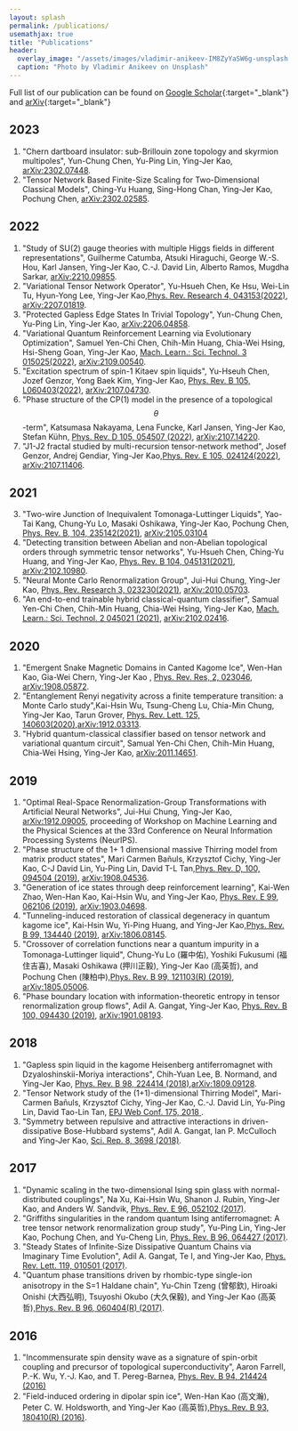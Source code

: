 ```yaml
---
layout: splash
permalink: /publications/
usemathjax: true
title: "Publications"
header:
  overlay_image: "/assets/images/vladimir-anikeev-IM8ZyYaSW6g-unsplash.jpg"
  caption: "Photo by Vladimir Anikeev on Unsplash"
---
```


  Full list of our publication can be found on [Google Scholar](https://scholar.google.com.tw/citations?user=bO-yL20AAAAJ&hl=en&authuser=2){:target="_blank"} and [arXiv]( http://arxiv.org/a/kao_y_1){:target="_blank"}
## 2023
1. "Chern dartboard insulator: sub-Brillouin zone topology and skyrmion multipoles", Yun-Chung Chen, Yu-Ping Lin, Ying-Jer Kao, [arXiv:2302.07448](https://arxiv.org/abs/2302.07448).
1. "Tensor Network Based Finite-Size Scaling for Two-Dimensional Classical Models", Ching-Yu Huang, Sing-Hong Chan, Ying-Jer Kao, Pochung Chen, [arXiv:2302.02585](https://arxiv.org/abs/2302.02585).


## 2022
1. "Study of SU(2) gauge theories with multiple Higgs fields in different representations", Guilherme Catumba, Atsuki Hiraguchi, George W.-S. Hou, Karl Jansen, Ying-Jer Kao, C.-J. David Lin, Alberto Ramos, Mugdha Sarkar, [arXiv:2210.09855](https://arxiv.org/abs/2210.09855).
2. "Variational Tensor Network Operator", Yu-Hsueh Chen, Ke Hsu, Wei-Lin Tu, Hyun-Yong Lee, Ying-Jer Kao,[Phys. Rev. Research 4, 043153(2022)](https://journals.aps.org/prresearch/abstract/10.1103/PhysRevResearch.4.043153), [arXiv:2207.01819](https://arxiv.org/abs/2207.01819).
1. "Protected Gapless Edge States In Trivial Topology", Yun-Chung Chen, Yu-Ping Lin, Ying-Jer Kao, [arXiv:2206.04858](https://https://arxiv.org/abs/2206.04858).
1. "Variational Quantum Reinforcement Learning via Evolutionary Optimization", Samuel Yen-Chi Chen, Chih-Min Huang, Chia-Wei Hsing, Hsi-Sheng Goan, Ying-Jer Kao, [Mach. Learn.: Sci. Technol. 3 015025(2022)](https://iopscience.iop.org/article/10.1088/2632-2153/ac4559), [arXiv:2109.00540](https://arxiv.org/abs/2109.00540).
2. "Excitation spectrum of spin-1 Kitaev spin liquids", Yu-Hseuh Chen, Jozef Genzor, Yong Baek Kim, Ying-Jer Kao, [Phys. Rev. B 105, L060403(2022)](https://doi.org/10.1103/PhysRevB.105.L060403), [arXiv:2107.04730](https://arxiv.org/abs/2107.04730).
1. "Phase structure of the CP(1) model in the presence of a topological $$\theta$$-term", Katsumasa Nakayama, Lena Funcke, Karl Jansen, Ying-Jer Kao, Stefan Kühn, [Phys. Rev. D 105, 054507 (2022)](https://journals.aps.org/prd/abstract/10.1103/PhysRevD.105.054507), [arXiv:2107.14220](https://arxiv.org/abs/2107.14220).
1. "J1-J2 fractal studied by multi-recursion tensor-network method", Josef Genzor, Andrej Gendiar, Ying-Jer Kao,[Phys. Rev. E 105, 024124(2022)](https://journals.aps.org/pre/abstract/10.1103/PhysRevE.105.024124), 
[arXiv:2107.11406](https://arxiv.org/abs/2107.11406).

## 2021
3. "Two-wire Junction of Inequivalent Tomonaga-Luttinger Liquids", Yao-Tai Kang, Chung-Yu Lo, Masaki Oshikawa, Ying-Jer Kao, Pochung Chen, [Phys. Rev. B, 104, 235142(2021)](https://link.aps.org/doi/10.1103/PhysRevB.104.235142), [arXiv:2105.03104](https://arxiv.org/abs/2105.03104)
4. "Detecting transition between Abelian and non-Abelian topological orders through symmetric tensor networks", Yu-Hsueh Chen, Ching-Yu Huang, and Ying-Jer Kao, [Phys. Rev. B 104, 045131(2021)](https://doi.org/10.1103/PhysRevB.104.045131), [arXiv:2102.10980](https://arxiv.org/abs/2102.10980).
5. "Neural Monte Carlo Renormalization Group", Jui-Hui Chung, Ying-Jer Kao, [Phys. Rev. Research 3, 023230(2021)](https://doi.org/10.1103/PhysRevResearch.3.023230), [arXiv:2010.05703](https://arxiv.org/abs/2010.05703).
6. "An end-to-end trainable hybrid classical-quantum classifier", Samual Yen-Chi Chen, Chih-Min Huang, Chia-Wei Hsing, Ying-Jer Kao, [Mach. Learn.: Sci. Technol. 2 045021 (2021)](https://iopscience.iop.org/article/10.1088/2632-2153/ac104d), [arXiv:2102.02416](https://arxiv.org/abs/2102.02416).

## 2020
1. "Emergent Snake Magnetic Domains in Canted Kagome Ice", Wen-Han Kao, Gia-Wei Chern, Ying-Jer Kao , [Phys. Rev. Res, 2, 023046](https://doi.org/10.1103/PhysRevResearch.2.023046), [arXiv:1908.05872](https://arxiv.org/abs/1908.05872).
2. "Entanglement Renyi negativity across a finite temperature transition: a Monte Carlo study",Kai-Hsin Wu, Tsung-Cheng Lu, Chia-Min Chung, Ying-Jer Kao, Tarun Grover, [Phys. Rev. Lett. 125, 140603(2020)](https://doi.org/10.1103/PhysRevLett.125.140603),[arXiv:1912.03313](https://arxiv.org/abs/1912.03313).
3. "Hybrid quantum-classical classifier based on tensor network and variational quantum circuit", Samual Yen-Chi Chen, Chih-Min Huang, Chia-Wei Hsing, Ying-Jer Kao, [arXiv:2011.14651](https://arxiv.org/abs/2011.14651).

## 2019

1. "Optimal Real-Space Renormalization-Group Transformations with Artificial Neural Networks", Jui-Hui Chung, Ying-Jer Kao, [arXiv:1912.09005](https://arxiv.org/abs/1912.09005), proceeding of Workshop on Machine Learning and the Physical Sciences at the 33rd Conference on Neural Information Processing Systems (NeurIPS).
2. "Phase structure of the 1+ 1 dimensional massive Thirring model from matrix product states", Mari Carmen Bañuls, Krzysztof Cichy, Ying-Jer Kao, C-J David Lin, Yu-Ping Lin, David T-L Tan,[Phys. Rev. D, 100, 094504 (2019)](https://journals.aps.org/prd/abstract/10.1103/PhysRevD.100.094504), [arXiv:1908.04536](https://arxiv.org/abs/1908.04536).
3. "Generation of ice states through deep reinforcement learning", Kai-Wen Zhao, Wen-Han Kao, Kai-Hsin Wu, and Ying-Jer Kao, [Phys. Rev. E 99, 062106 (2019)](https://journals.aps.org/pre/abstract/10.1103/PhysRevE.99.062106), [arXiv:1903.04698](https://arxiv.org/abs/1903.04698).
4. "Tunneling-induced restoration of classical degeneracy in quantum kagome ice", Kai-Hsin Wu, Yi-Ping Huang, and Ying-Jer Kao,[Phys. Rev. B 99, 134440 (2019)](https://journals.aps.org/prb/abstract/10.1103/PhysRevB.99.134440), [arXiv:1806.08145](https://arxiv.org/abs/1806.08145).
5. "Crossover of correlation functions near a quantum impurity in a Tomonaga-Luttinger liquid", Chung-Yu Lo (羅中佑), Yoshiki Fukusumi (福住吉喜), Masaki Oshikawa (押川正毅), Ying-Jer Kao (高英哲), and Pochung Chen (陳柏中),[Phys. Rev. B 99, 121103(R) (2019)](https://journals.aps.org/prb/abstract/10.1103/PhysRevB.99.121103), [arXiv:1805.05006](https://arxiv.org/abs/1805.05006).
6. "Phase boundary location with information-theoretic entropy in tensor renormalization group flows", Adil A. Gangat, Ying-Jer Kao, [Phys. Rev. B 100, 094430 (2019)](https://journals.aps.org/prb/abstract/10.1103/PhysRevB.100.094430), [arXiv:1901.08193](https://arxiv.org/abs/1901.08193).

## 2018

1. "Gapless spin liquid in the kagome Heisenberg antiferromagnet with Dzyaloshinskii-Moriya interactions", Chih-Yuan Lee, B. Normand, and Ying-Jer Kao, [Phys. Rev. B 98, 224414 (2018)](https://journals.aps.org/prb/abstract/10.1103/PhysRevB.98.224414),[arXiv:1809.09128](https://arxiv.org/abs/1809.09128).
2. "Tensor Network study of the (1+1)-dimensional Thirring Model", Mari-Carmen Bañuls,  Krzysztof Cichy, Ying-Jer  Kao, C.-J. David Lin,  Yu-Ping Lin, David Tao-Lin Tan, [ EPJ Web Conf. 175, 2018 ](https://www.epj-conferences.org/articles/epjconf/abs/2018/10/epjconf_lattice2018_11017/epjconf_lattice2018_11017.html).
3. "Symmetry between repulsive and attractive interactions in driven-dissipative Bose-Hubbard systems", Adil A. Gangat, Ian P. McCulloch and Ying-Jer Kao, [Sci. Rep.  8, 3698 (2018)](https://www.nature.com/articles/s41598-018-21845-5).

## 2017

1. "Dynamic scaling in the two-dimensional Ising spin glass with normal-distributed couplings", Na Xu, Kai-Hsin Wu, Shanon J. Rubin, Ying-Jer Kao, and Anders W. Sandvik, [Phys. Rev. E 96, 052102 (2017)](https://journals.aps.org/pre/abstract/10.1103/PhysRevE.96.052102).
2. "Griffiths singularities in the random quantum Ising antiferromagnet: A tree tensor network renormalization group study", Yu-Ping Lin, Ying-Jer Kao, Pochung Chen, and Yu-Cheng Lin, [Phys. Rev. B 96, 064427 (2017)](https://journals.aps.org/prb/abstract/10.1103/PhysRevB.96.064427).
3. "Steady States of Infinite-Size Dissipative Quantum Chains via Imaginary Time Evolution", Adil A. Gangat, Te I, and Ying-Jer Kao, [Phys. Rev. Lett. 119, 010501 (2017)](https://journals.aps.org/prl/abstract/10.1103/PhysRevLett.119.010501).
4. "Quantum phase transitions driven by rhombic-type single-ion anisotropy in the S=1 Haldane chain", Yu-Chin Tzeng (曾郁欽), Hiroaki Onishi (大西弘明), Tsuyoshi Okubo (大久保毅), and Ying-Jer Kao (高英哲),[Phys. Rev. B 96, 060404(R) (2017)](https://journals.aps.org/prb/abstract/10.1103/PhysRevB.96.060404).

## 2016

1. "Incommensurate spin density wave as a signature of spin-orbit coupling and precursor of topological superconductivity", Aaron Farrell, P.-K. Wu, Y.-J. Kao, and T. Pereg-Barnea, [Phys. Rev. B 94, 214424 (2016)](https://journals.aps.org/prb/abstract/10.1103/PhysRevB.94.214424)
2. "Field-induced ordering in dipolar spin ice", Wen-Han Kao (高文瀚), Peter C. W. Holdsworth, and Ying-Jer Kao (高英哲),[Phys. Rev. B 93, 180410(R) (2016)](https://journals.aps.org/prb/abstract/10.1103/PhysRevB.93.180410).
